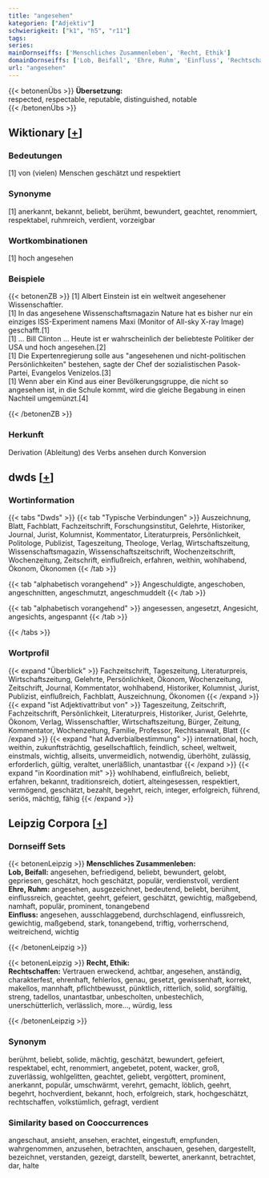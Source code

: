 ```yaml
---
title: "angesehen"
kategorien: ["Adjektiv"]
schwierigkeit: ["k1", "h5", "r11"]
tags:
series:
mainDornseiffs: ['Menschliches Zusammenleben', 'Recht, Ethik']
domainDornseiffs: ['Lob, Beifall', 'Ehre, Ruhm', 'Einfluss', 'Rechtschaffen']
url: "angesehen"
---
```


{{< betonenÜbs >}}
**Übersetzung:**  
respected, respectable, reputable, distinguished, notable  
{{< /betonenÜbs >}}

## Wiktionary [[+](https://de.wiktionary.org/wiki/angesehen)]

### Bedeutungen
[1] von (vielen) Menschen geschätzt und respektiert  

### Synonyme
[1] anerkannt, bekannt, beliebt, berühmt, bewundert, geachtet, renommiert, respektabel, ruhmreich, verdient, vorzeigbar  

### Wortkombinationen
[1] hoch angesehen  

### Beispiele
{{< betonenZB >}}
[1] Albert Einstein ist ein weltweit angesehener Wissenschaftler.  
[1] In das angesehene Wissenschaftsmagazin Nature hat es bisher nur ein einziges ISS-Experiment namens Maxi (Monitor of All-sky X-ray Image) geschafft.[1]  
[1] … Bill Clinton … Heute ist er wahrscheinlich der beliebteste Politiker der USA und hoch angesehen.[2]  
[1] Die Expertenregierung solle aus "angesehenen und nicht-politischen Persönlichkeiten" bestehen, sagte der Chef der sozialistischen Pasok-Partei, Evangelos Venizelos.[3]  
[1] Wenn aber ein Kind aus einer Bevölkerungsgruppe, die nicht so angesehen ist, in die Schule kommt, wird die gleiche Begabung in einen Nachteil umgemünzt.[4]  

{{< /betonenZB >}}
### Herkunft
Derivation (Ableitung) des Verbs ansehen durch Konversion  



## dwds [[+](https://www.dwds.de/wb/angesehen)]

### Wortinformation
{{< tabs "Dwds" >}}
{{< tab "Typische Verbindungen" >}}
Auszeichnung, Blatt, Fachblatt, Fachzeitschrift, Forschungsinstitut, Gelehrte, Historiker, Journal, Jurist, Kolumnist, Kommentator, Literaturpreis, Persönlichkeit, Politologe, Publizist, Tageszeitung, Theologe, Verlag, Wirtschaftszeitung, Wissenschaftsmagazin, Wissenschaftszeitschrift, Wochenzeitschrift, Wochenzeitung, Zeitschrift, einflußreich, erfahren, weithin, wohlhabend, Ökonom, Ökonomen
{{< /tab >}}

{{< tab "alphabetisch vorangehend" >}}
Angeschuldigte, angeschoben, angeschnitten, angeschmutzt, angeschmuddelt
{{< /tab >}}

{{< tab "alphabetisch vorangehend" >}}
angesessen, angesetzt, Angesicht, angesichts, angespannt
{{< /tab >}}

{{< /tabs >}}

### Wortprofil
{{< expand "Überblick" >}} Fachzeitschrift, Tageszeitung, Literaturpreis, Wirtschaftszeitung, Gelehrte, Persönlichkeit, Ökonom, Wochenzeitung, Zeitschrift, Journal, Kommentator, wohlhabend, Historiker, Kolumnist, Jurist, Publizist, einflußreich, Fachblatt, Auszeichnung, Ökonomen {{< /expand >}}
{{< expand "ist Adjektivattribut von" >}} Tageszeitung, Zeitschrift, Fachzeitschrift, Persönlichkeit, Literaturpreis, Historiker, Jurist, Gelehrte, Ökonom, Verlag, Wissenschaftler, Wirtschaftszeitung, Bürger, Zeitung, Kommentator, Wochenzeitung, Familie, Professor, Rechtsanwalt, Blatt {{< /expand >}}
{{< expand "hat Adverbialbestimmung" >}} international, hoch, weithin, zukunftsträchtig, gesellschaftlich, feindlich, scheel, weltweit, einstmals, wichtig, allseits, unvermeidlich, notwendig, überhöht, zulässig, erforderlich, gültig, veraltet, unerläßlich, unantastbar {{< /expand >}}
{{< expand "in Koordination mit" >}} wohlhabend, einflußreich, beliebt, erfahren, bekannt, traditionsreich, dotiert, alteingesessen, respektiert, vermögend, geschätzt, bezahlt, begehrt, reich, integer, erfolgreich, führend, seriös, mächtig, fähig {{< /expand >}}

## Leipzig Corpora [[+](https://corpora.uni-leipzig.de/en/res?word=angesehen&corpusId=deu_newscrawl-public_2018)]

### Dornseiff Sets
{{< betonenLeipzig >}}
**Menschliches Zusammenleben:**  
**Lob, Beifall:** angesehen, befriedigend, beliebt, bewundert, gelobt, gepriesen, geschätzt, hoch geschätzt, populär, verdienstvoll, verdient  
**Ehre, Ruhm:** angesehen, ausgezeichnet, bedeutend, beliebt, berühmt, einflussreich, geachtet, geehrt, gefeiert, geschätzt, gewichtig, maßgebend, namhaft, populär, prominent, tonangebend  
**Einfluss:** angesehen, ausschlaggebend, durchschlagend, einflussreich, gewichtig, maßgebend, stark, tonangebend, triftig, vorherrschend, weitreichend, wichtig  

{{< /betonenLeipzig >}}


{{< betonenLeipzig >}}
**Recht, Ethik:**  
**Rechtschaffen:** Vertrauen erweckend, achtbar, angesehen, anständig, charakterfest, ehrenhaft, fehlerlos, genau, gesetzt, gewissenhaft, korrekt, makellos, mannhaft, pflichtbewusst, pünktlich, ritterlich, solid, sorgfältig, streng, tadellos, unantastbar, unbescholten, unbestechlich, unerschütterlich, verlässlich, more..., würdig, less  

{{< /betonenLeipzig >}}

### Synonym
berühmt, beliebt, solide, mächtig, geschätzt, bewundert, gefeiert, respektabel, echt, renommiert, angebetet, potent, wacker, groß, zuverlässig, wohlgelitten, geachtet, geliebt, vergöttert, prominent, anerkannt, populär, umschwärmt, verehrt, gemacht, löblich, geehrt, begehrt, hochverdient, bekannt, hoch, erfolgreich, stark, hochgeschätzt, rechtschaffen, volkstümlich, gefragt, verdient


### Similarity based on Cooccurrences
angeschaut, ansieht, ansehen, erachtet, eingestuft, empfunden, wahrgenommen, anzusehen, betrachten, anschauen, gesehen, dargestellt, bezeichnet, verstanden, gezeigt, darstellt, bewertet, anerkannt, betrachtet, dar, halte

